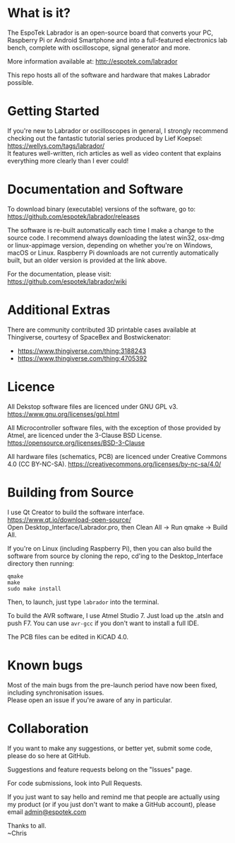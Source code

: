 # What is it?
The EspoTek Labrador is an open-source board that converts your PC, Raspberry Pi or Android Smartphone and into a full-featured electronics lab bench, complete with oscilloscope, signal generator and more.

More information available at:
http://espotek.com/labrador

This repo hosts all of the software and hardware that makes Labrador possible.

# Getting Started
If you're new to Labrador or oscilloscopes in general, I strongly recommend checking out the fantastic tutorial series produced by Lief Koepsel:   
https://wellys.com/tags/labrador/  
It features well-written, rich articles as well as video content that explains everything more clearly than I ever could!  

# Documentation and Software
To download binary (executable) versions of the software, go to:  
https://github.com/espotek/labrador/releases

The software is re-built automatically each time I make a change to the source code.  I recommend always downloading the latest win32, osx-dmg or linux-appimage version, depending on whether you're on Windows, macOS or Linux.  Raspberry Pi downloads are not currently automatically built, but an older version is provided at the link above.

For the documentation, please visit:  
https://github.com/espotek/labrador/wiki 

# Additional Extras
There are community contributed 3D printable cases available at Thingiverse, courtesy of SpaceBex and Bostwickenator:
* https://www.thingiverse.com/thing:3188243
* https://www.thingiverse.com/thing:4705392

# Licence
All Dekstop software files are licenced under GNU GPL v3.  https://www.gnu.org/licenses/gpl.html

All Microcontroller software files, with the exception of those provided by Atmel, are licenced under the 3-Clause BSD License.  https://opensource.org/licenses/BSD-3-Clause

All hardware files (schematics, PCB) are licenced under Creative Commons 4.0 (CC BY-NC-SA).  https://creativecommons.org/licenses/by-nc-sa/4.0/

# Building from Source
I use Qt Creator to build the software interface.  
https://www.qt.io/download-open-source/  
Open Desktop_Interface/Labrador.pro, then Clean All -> Run qmake -> Build All.  

If you're on Linux (including Raspberry Pi), then you can also build the software from source by cloning the repo, cd'ing to the Desktop_Interface directory then running:  
```
qmake
make
sudo make install
```
Then, to launch, just type `labrador` into the terminal.  

To build the AVR software, I use Atmel Studio 7.  Just load up the .atsln and push F7.  You can use `avr-gcc` if you don't want to install a full IDE.

The PCB files can be edited in KiCAD 4.0.

# Known bugs
Most of the main bugs from the pre-launch period have now been fixed, including synchronisation issues.  
Please open an issue if you're aware of any in particular.

# Collaboration
If you want to make any suggestions, or better yet, submit some code, please do so here at GitHub.

Suggestions and feature requests belong on the "Issues" page.

For code submissions, look into Pull Requests.

If you just want to say hello and remind me that people are actually using my product (or if you just don't want to make a GitHub account), please email admin@espotek.com

Thanks to all.  
~Chris
